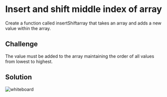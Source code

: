 # Insert and shift middle index of array
Create a function called insertShiftarray that takes an array and adds a new value within the array.

## Challenge
The value must be added to the array maintaining the order of all values from lowest to highest.

## Solution
![whiteboard]()